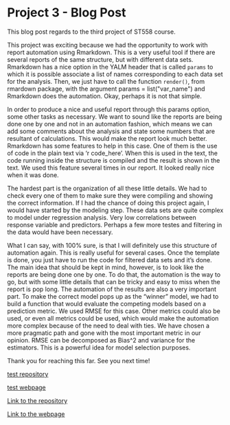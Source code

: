 

# Project 3 - Blog Post

This blog post regards to the third project of ST558 course.

This project was exciting because we had the opportunity to work with report automation using Rmarkdown. This is a very useful tool if there are several reports of the same structure, but with different data sets. Rmarkdown has a nice option in the YALM header that is called `params` to which it is possible associate a list of names corresponding to each data set for the analysis. Then, we just have to call the function `render()`, from rmardown package, with the argument params = list("var_name") and Rmarkdown does the automation. Okay, perhaps it is not that simple.

In order to produce a nice and useful report through this params option, some other tasks as necessary. We want to sound like the reports are being done one by one and not in an automation fashion, which means we can add some comments about the analysis and state some numbers that are resultant of calculations. This would make the report look much better. Rmarkdown has some features to help in this case. One of them is the use of code in the plain text via ‘r code_here’. When this is used in the text, the code running inside the structure is compiled and the result is shown in the text. We used this feature several times in our report. It looked really nice when it was done.

The hardest part is the organization of all these little details. We had to check every one of them to make sure they were compiling and showing the correct information. If I had the chance of doing this project again, I would have started by the modeling step. These data sets are quite complex to model under regression analysis. Very low correlations between response variable and predictors. Perhaps a few more testes and filtering in the data would have been necessary.

What I can say, with 100% sure, is that I will definitely use this structure of automation again. This is really useful for several cases. Once the template is done, you just have to run the code for filtered data sets and it’s done. The main idea that should be kept in mind, however, is to look like the reports are being done one by one. To do that, the automation is the way to go, but with some little details that can be tricky and easy to miss when the report is pop long. The automation of the results are also a very important part. To make the correct model pops up as the “winner” model, we had to build a function that would evaluate the competing models based on a prediction metric. We used RMSE for this case. Other metrics could also be used, or even all metrics could be used, which would make the automation more complex because of the need to deal with ties. We have chosen a more pragmatic path and gone with the most important metric in our opinion. RMSE can be decomposed as Bias^2 and variance for the estimators. This is a powerful idea for model selection purposes.

Thank you for reaching this far. See you next time!

[test repository](https://github.com/cassioaumonti/testp3)

[test webpage](https://cassioaumonti.github.io/testp3/)

[Link to the repository](https://github.com/kbelkna/Project3)

[Link to the webpage](https://kbelkna.github.io/Project3/)



